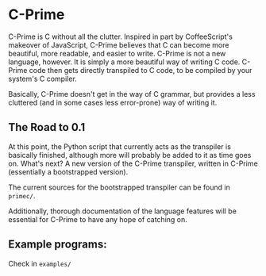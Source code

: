 # C-Prime

C-Prime is C without all the clutter. Inspired in part by CoffeeScript's
makeover of JavaScript, C-Prime believes that C can become more beautiful,
more readable, and easier to write. C-Prime is not a new language, however. It
is simply a more beautiful way of writing C code. C-Prime code then gets
directly transpiled to C code, to be compiled by your system's C compiler.

Basically, C-Prime doesn't get in the way of C grammar, but provides a less
cluttered (and in some cases less error-prone) way of writing it.

## The Road to 0.1

At this point, the Python script that currently acts as the transpiler is
basically finished, although more will probably be added to it as time goes on.
What's next? A new version of the C-Prime transpiler, written in C-Prime
(essentially a bootstrapped version).

The current sources for the bootstrapped transpiler can be found in `primec/`.

Additionally, thorough documentation of the language features will be essential
for C-Prime to have any hope of catching on.

## Example programs:

Check in `examples/`
